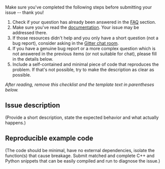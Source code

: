 Make sure you've completed the following steps before submitting your issue -- thank you!

1. Check if your question has already been answered in the [FAQ](http://pybind11.readthedocs.io/en/latest/faq.html) section.
2. Make sure you've read the [documentation](http://pybind11.readthedocs.io/en/latest/). Your issue may be addressed there.
3. If those resources didn't help and you only have a short question (not a bug report), consider asking in the [Gitter chat room](https://gitter.im/pybind/Lobby).
4. If you have a genuine bug report or a more complex question which is not answered in the previous items (or not suitable for chat), please fill in the details below.
5. Include a self-contained and minimal piece of code that reproduces the problem. If that's not possible, try to make the description as clear as possible.

*After reading, remove this checklist and the template text in parentheses below.*

## Issue description

(Provide a short description, state the expected behavior and what actually happens.)

## Reproducible example code

(The code should be minimal, have no external dependencies, isolate the function(s) that cause breakage. Submit matched and complete C++ and Python snippets that can be easily compiled and run to diagnose the issue.)
